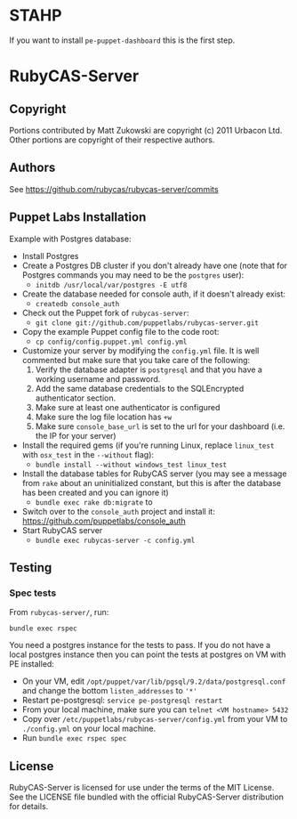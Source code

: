 # STAHP

If you want to install `pe-puppet-dashboard` this is the first step.

# RubyCAS-Server

## Copyright

Portions contributed by Matt Zukowski are copyright (c) 2011 Urbacon Ltd.
Other portions are copyright of their respective authors.

## Authors

See https://github.com/rubycas/rubycas-server/commits

## Puppet Labs Installation

Example with Postgres database:

* Install Postgres
* Create a Postgres DB cluster if you don't already have one (note that for Postgres commands you may need to be the `postgres` user):
  * `initdb /usr/local/var/postgres -E utf8`
* Create the database needed for console auth, if it doesn't already exist:
  * `createdb console_auth`
* Check out the Puppet fork of `rubycas-server`:
  * `git clone git://github.com/puppetlabs/rubycas-server.git`
* Copy the example Puppet config file to the code root:
  * `cp config/config.puppet.yml config.yml`
* Customize your server by modifying the `config.yml` file. It is well commented but make sure that you take care of the following:
    1. Verify the database adapter is `postgresql` and that you have a working username and password.
    2. Add the same database credentials to the SQLEncrypted authenticator section.
    3. Make sure at least one authenticator is configured
    4. Make sure the log file location has `+w`
    5. Make sure `console_base_url` is set to the url for your dashboard (i.e. the IP for your server)
* Install the required gems (if you're running Linux, replace `linux_test` with `osx_test` in the `--without` flag):
  * `bundle install --without windows_test linux_test`
* Install the database tables for RubyCAS server (you may see a message from `rake` about an uninitialized constant, but this is after the database has been created and you can ignore it)
  * `bundle exec rake db:migrate` to
* Switch over to the `console_auth` project and install it: https://github.com/puppetlabs/console_auth
* Start RubyCAS server
  * `bundle exec rubycas-server -c config.yml`

## Testing

### Spec tests

From `rubycas-server/`, run:

    bundle exec rspec

You need a postgres instance for the tests to pass. If you do not have a local postgres instance then you can point
the tests at postgres on VM with PE installed:
* On your VM, edit `/opt/puppet/var/lib/pgsql/9.2/data/postgresql.conf` and change the bottom `listen_addresses` to `'*'`
* Restart pe-postgresql: `service pe-postgresql restart`
* From your local machine, make sure you can `telnet <VM hostname> 5432`
* Copy over `/etc/puppetlabs/rubycas-server/config.yml` from your VM to `./config.yml` on your local machine.
* Run `bundle exec rspec spec`

## License

RubyCAS-Server is licensed for use under the terms of the MIT License.
See the LICENSE file bundled with the official RubyCAS-Server distribution for details.
